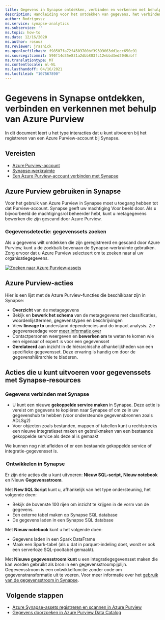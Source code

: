 ```yaml
---
title: Gegevens in Synapse ontdekken, verbinden en verkennen met behulp van Azure Purview
description: Handleiding voor het ontdekken van gegevens, het verbinden ervan en het verkennen ervan in Synapse
author: Rodrigossz
ms.service: synapse-analytics
ms.subservice: ''
ms.topic: how-to
ms.date: 12/16/2020
ms.author: rosouz
ms.reviewer: jrasnick
ms.openlocfilehash: f98507fa72f4503700bf39393063dd1ecc650e91
ms.sourcegitcommit: 590f14d35e831a2dbb803fc12ebbd3ed2046abff
ms.translationtype: MT
ms.contentlocale: nl-NL
ms.lasthandoff: 04/16/2021
ms.locfileid: "107567890"
---
```

# <a name="discover-connect-and-explore-data-in-synapse-using-azure-purview"></a>Gegevens in Synapse ontdekken, verbinden en verkennen met behulp van Azure Purview 

In dit document leert u het type interacties dat u kunt uitvoeren bij het registreren van een Azure Purview-account bij Synapse. 

## <a name="prerequisites"></a>Vereisten 

- [Azure Purview-account](../../purview/create-catalog-portal.md) 
- [Synapse-werkruimte](../quickstart-create-workspace.md) 
- [Een Azure Purview-account verbinden met Synapse](quickstart-connect-azure-purview.md) 

## <a name="using-azure-purview-in-synapse"></a>Azure Purview gebruiken in Synapse 

Voor het gebruik van Azure Purview in Synapse moet u toegang hebben tot dat Purview-account. Synapse geeft uw machtiging Voor beeld door. Als u bijvoorbeeld de machtigingsrol beheerder hebt, kunt u metagegevens bewerken die zijn gescand door Azure Purview. 

### <a name="data-discovery-search-datasets"></a>Gegevensdetectie: gegevenssets zoeken 

Als u gegevens wilt ontdekken die zijn geregistreerd en gescand door Azure Purview, kunt u de zoekbalk bovenaan de Synapse-werkruimte gebruiken. Zorg ervoor dat u Azure Purview selecteert om te zoeken naar al uw organisatiegegevens. 

[![Zoeken naar Azure Purview-assets](./media/purview-access.png)](./media/purview-access.png#lightbox)

## <a name="azure-purview-actions"></a>Azure Purview-acties 

Hier is een lijst met de Azure Purview-functies die beschikbaar zijn in Synapse: 
- **Overzicht** van de metagegevens 
- Bekijk en **bewerk het schema** van de metagegevens met classificaties, woordenlijsttermen, gegevenstypen en beschrijvingen 
- View **lineage to** understand dependencies and do impact analysis. Zie gegevenseedage voor [meer informatie over](../../purview/catalog-lineage-user-guide.md)
- Contactpersonen weergeven en **bewerken om** te weten te komen wie een eigenaar of expert is voor een gegevensset 
- **Gerelateerd** aan inzicht in de hiërarchische afhankelijkheden van een specifieke gegevensset. Deze ervaring is handig om door de gegevenshiërarchie te bladeren.

## <a name="actions-that-you-can-perform-over-datasets-with-synapse-resources"></a>Acties die u kunt uitvoeren voor gegevenssets met Synapse-resources 

### <a name="connect-data-to-synapse"></a>Gegevens verbinden met Synapse 

- U kunt een nieuwe **gekoppelde service maken** in Synapse. Deze actie is vereist om gegevens te kopiëren naar Synapse of om ze in uw gegevenshub te hebben (voor ondersteunde gegevensbronnen zoals ADLSg2) 
- Voor objecten zoals bestanden, mappen of tabellen kunt  u rechtstreeks een nieuwe integratieset maken en gebruikmaken van een bestaande gekoppelde service als deze al is gemaakt 

We kunnen nog niet afleiden of er een bestaande gekoppelde service of integratie-gegevensset is. 

###  <a name="develop-in-synapse"></a>Ontwikkelen in Synapse 

Er zijn drie acties die u kunt uitvoeren: **Nieuw SQL-script,** **Nieuw notebook** en Nieuw **Gegevensstroom**. 

Met **New SQL Script** kunt u, afhankelijk van het type ondersteuning, het volgende doen: 
- Bekijk de bovenste 100 rijen om inzicht te krijgen in de vorm van de gegevens. 
- Een externe tabel maken op Synapse SQL database 
- De gegevens laden in een Synapse SQL database 
 
Met **Nieuw notebook** kunt u het volgende doen: 
- Gegevens laden in een Spark DataFrame 
- Maak een Spark-tabel (als u dat in parquet-indeling doet, wordt er ook een serverloze SQL-pooltabel gemaakt). 
 
Met **Nieuwe gegevensstroom kunt** u een integratiegegevensset maken die kan worden gebruikt als bron in een gegevensstroompijplijn. Gegevensstroom is een ontwikkelfunctie zonder code om gegevenstransformatie uit te voeren. Voor meer informatie over het [gebruik van de gegevensstroom in Synapse](../quickstart-data-flow.md).

##  <a name="nextsteps"></a>Volgende stappen 

- [Azure Synapse-assets registreren en scannen in Azure Purview](../../purview/register-scan-azure-synapse-analytics.md)
- [Gegevens doorzoeken in Azure Purview Data Catalog](../../purview/how-to-search-catalog.md)
